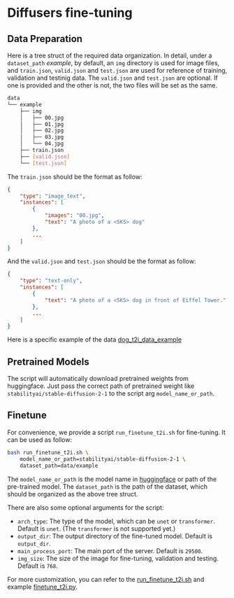 # Diffusers fine-tuning

## Data Preparation

Here is a tree struct of the required data organization. In detail, under a `dataset_path` *example*, by default, an `img` directory is used for image files, and `train.json`, `valid.json` and `test.json` are used for reference of training, validation and testinig data. The `valid.json` and `test.json` are optional. If one is provided and the other is not, the two files will be set as the same.

```bash
data
└── example
    ├── img
    │   ├── 00.jpg
    │   ├── 01.jpg
    │   ├── 02.jpg
    │   ├── 03.jpg
    │   └── 04.jpg
    ├── train.json
    ├── [valid.json]
    └── [test.json]
```

The `train.json` should be the format as follow:

```json
{
    "type": "image_text",
    "instances": [
        {
            "images": "00.jpg",
            "text": "A photo of a <SKS> dog"
        },
        ...
    ]
}
```

And the `valid.json` and `test.json` should be the format as follow:

```json
{
    "type": "text-only",
    "instances": [
        {
            "text": "A photo of a <SKS> dog in front of Eiffel Tower."
        },
        ...
    ]
}
```

Here is a specific example of the data [dog_t2i_data_example](https://drive.google.com/drive/folders/106ahvIrXbiuZMBw0NuOTjY0vnM_xXARW?usp=sharing)

## Pretrained Models

The script will automatically download pretrained weights from huggingface. Just pass the correct path of pretrained weight like `stabilityai/stable-diffusion-2-1` to the script arg `model_name_or_path`.

## Finetune

For convenience, we provide a script `run_finetune_t2i.sh` for fine-tuning. It can be used as follow:

```bash
bash run_finetune_t2i.sh \
    model_name_or_path=stabilityai/stable-diffusion-2-1 \
    dataset_path=data/example
```

The `model_name_or_path` is the model name in [huggingface](https://huggingface.co/) or path of the pre-trained model. The `dataset_path` is the path of the dataset, which should be organized as the above tree struct.

There are also some optional arguments for the script:

- `arch_type`: The type of the model, which can be `unet` or `transformer`. Default is `unet`. (The `transformer` is not supported yet.)
- `output_dir`: The output directory of the fine-tuned model. Default is `output_dir`.
- `main_process_port`: The main port of the server. Default is `29500`.
- `img_size`: The size of the image for fine-tuning, validation and testing. Default is `768`.

For more customization, you can refer to the [run_finetune_t2i.sh](./run_finetune_t2i.sh) and  example [finetune_t2i.py](../../examples/finetune_t2i.py).
